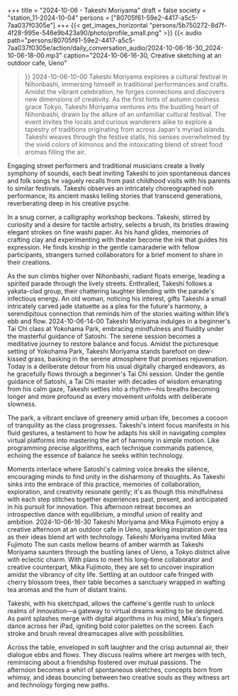 +++
title = "2024-10-06 - Takeshi Moriyama"
draft = false
society = "station_11-2024-10-04"
persons = ["80705f61-59e2-4417-a5c5-7aa037f0305e"]
+++
{{< get_images_horizontal "persons/5b750272-8d7f-4f28-995e-546e9b423a90/photo/profile_small.png" >}}
{{< audio
    path="persons/80705f61-59e2-4417-a5c5-7aa037f0305e/action/daily_conversation_audio/2024-10-06-16-30_2024-10-06-18-00.mp3" 
    caption="2024-10-06-16-30, Creative sketching at an outdoor cafe, Ueno"
>}}
2024-10-06-10-00
Takeshi Moriyama explores a cultural festival in Nihonbashi, immersing himself in traditional performances and crafts. Amidst the vibrant celebration, he forges connections and discovers new dimensions of creativity. 
As the first hints of autumn coolness grace Tokyo, Takeshi Moriyama ventures into the bustling heart of Nihonbashi, drawn by the allure of an unfamiliar cultural festival. The event invites the locals and curious wanderers alike to explore a tapestry of traditions originating from across Japan's myriad islands. Takeshi weaves through the festive stalls, his senses overwhelmed by the vivid colors of kimonos and the intoxicating blend of street food aromas filling the air.

Engaging street performers and traditional musicians create a lively symphony of sounds, each beat inviting Takeshi to join spontaneous dances and folk songs he vaguely recalls from past childhood visits with his parents to similar festivals. Takeshi observes an intricately choreographed noh performance, its ancient masks telling stories that transcend generations, reverberating deep in his creative psyche.

In a snug corner, a calligraphy workshop beckons. Takeshi, stirred by curiosity and a desire for tactile artistry, selects a brush, its bristles drawing elegant strokes on fine washi paper. As his hand glides, memories of crafting clay and experimenting with theater become the ink that guides his expression. He finds kinship in the gentle camaraderie with fellow participants, strangers turned collaborators for a brief moment to share in their creations.

As the sun climbs higher over Nihonbashi, radiant floats emerge, leading a spirited parade through the lively streets. Enthralled, Takeshi follows a yakata-clad group, their chattering laughter blending with the parade's infectious energy. An old woman, noticing his interest, gifts Takeshi a small intricately carved jade statuette as a plea for the future's harmony, a serendipitous connection that reminds him of the stories waiting within life’s ebb and flow.
2024-10-06-14-00
Takeshi Moriyama indulges in a beginner's Tai Chi class at Yokohama Park, embracing mindfulness and fluidity under the masterful guidance of Satoshi. The serene session becomes a meditative journey to restore balance and focus.
Amidst the picturesque setting of Yokohama Park, Takeshi Moriyama stands barefoot on dew-kissed grass, basking in the serene atmosphere that promises rejuvenation. Today is a deliberate detour from his usual digitally charged endeavors, as he gracefully flows through a beginner's Tai Chi session. Under the gentle guidance of Satoshi, a Tai Chi master with decades of wisdom emanating from his calm gaze, Takeshi settles into a rhythm—his breaths becoming longer and more profound as every movement unfolds with deliberate slowness.

The park, a vibrant enclave of greenery amid urban life, becomes a cocoon of tranquility as the class progresses. Takeshi's intent focus manifests in his fluid gestures, a testament to how he adapts his skill in navigating complex virtual platforms into mastering the art of harmony in simple motion. Like programming precise algorithms, each technique commands patience, echoing the essence of balance he seeks within technology.

Moments interlace where Satoshi's calming voice breaks the silence, encouraging minds to find unity in the disharmony of thoughts. As Takeshi sinks into the embrace of this practice, memories of collaboration, exploration, and creativity resonate gently; it's as though this mindfulness with each step stitches together experiences past, present, and anticipated in his pursuit for innovation. This afternoon retreat becomes an introspective dance with equilibrium, a mindful union of reality and ambition.
2024-10-06-16-30
Takeshi Moriyama and Mika Fujimoto enjoy a creative afternoon at an outdoor cafe in Ueno, sparking inspiration over tea as their ideas blend art with technology.
Takeshi Moriyama invited Mika Fujimoto
The sun casts mellow beams of amber warmth as Takeshi Moriyama saunters through the bustling lanes of Ueno, a Tokyo district alive with eclectic charm. With plans to meet his long-time collaborator and creative counterpart, Mika Fujimoto, they are set to uncover inspiration amidst the vibrancy of city life. Settling at an outdoor cafe fringed with cherry blossom trees, their table becomes a sanctuary wrapped in wafting tea aromas and the hum of distant trains.

Takeshi, with his sketchpad, allows the caffeine's gentle rush to unlock realms of innovation—a gateway to virtual dreams waiting to be designed. As paint splashes merge with digital algorithms in his mind, Mika's fingers dance across her iPad, igniting bold color palettes on the screen. Each stroke and brush reveal dreamscapes alive with possibilities.

Across the table, enveloped in soft laughter and the crisp autumnal air, their dialogue ebbs and flows. They discuss realms where art merges with tech, reminiscing about a friendship fostered over mutual passions. The afternoon becomes a whirl of spontaneous sketches, concepts born from whimsy, and ideas bouncing between two creative souls as they witness art and technology forging new paths.
